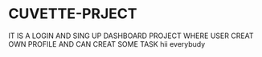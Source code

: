 # CUVETTE-PRJECT
IT IS A LOGIN AND SING UP DASHBOARD PROJECT WHERE USER CREAT OWN PROFILE AND CAN CREAT SOME TASK
hii everybudy
